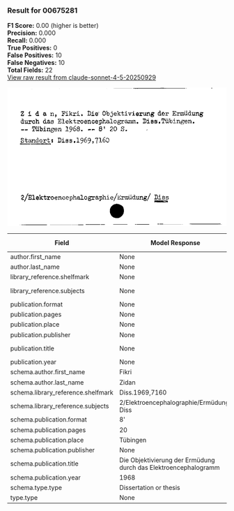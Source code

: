 ### Result for 00675281
**F1 Score:** 0.00 (higher is better)<br>**Precision:** 0.000<br>**Recall:** 0.000<br>**True Positives:** 0<br>**False Positives:** 10<br>**False Negatives:** 10<br>**Total Fields:** 22<br>[View raw result from claude-sonnet-4-5-20250929](https://github.com/RISE-UNIBAS/humanities_data_benchmark/blob/main/results/2025-09-30/T0230/request_T0230_00675281.json)

<img src="https://github.com/RISE-UNIBAS/humanities_data_benchmark/blob/main/benchmarks/zettelkatalog/images/00675281.jpg?raw=true" alt="00675281" width="600px">

| Field | Model Response | Ground Truth | Fuzzy Score | Match |
|-------|----------------|--------------|-------------|-------|
| author.first_name | None | Fikri | 0.000 | ❌ |
| author.last_name | None | Zidan | 0.000 | ❌ |
| library_reference.shelfmark | None | Diss.1969,7160 | 0.000 | ❌ |
| library_reference.subjects | None | 2/Elektroencephalographie/Ermüdung/ Diss | 0.000 | ❌ |
| publication.format | None | 8' | 0.000 | ❌ |
| publication.pages | None | 20 | 0.000 | ❌ |
| publication.place | None | Tübingen | 0.000 | ❌ |
| publication.publisher | None | None | 1.000 | ✅ |
| publication.title | None | Die Objektivierung der Ermüdung durch das Elektroencephalogramm | 0.000 | ❌ |
| publication.year | None | 1968 | 0.000 | ❌ |
| schema.author.first_name | Fikri | None | 0.000 | ❌ |
| schema.author.last_name | Zidan | None | 0.000 | ❌ |
| schema.library_reference.shelfmark | Diss.1969,7160 | None | 0.000 | ❌ |
| schema.library_reference.subjects | 2/Elektroencephalographie/Ermüdung/ Diss | None | 0.000 | ❌ |
| schema.publication.format | 8' | None | 0.000 | ❌ |
| schema.publication.pages | 20 | None | 0.000 | ❌ |
| schema.publication.place | Tübingen | None | 0.000 | ❌ |
| schema.publication.publisher | None | None | 1.000 | ✅ |
| schema.publication.title | Die Objektivierung der Ermüdung durch das Elektroencephalogramm | None | 0.000 | ❌ |
| schema.publication.year | 1968 | None | 0.000 | ❌ |
| schema.type.type | Dissertation or thesis | None | 0.000 | ❌ |
| type.type | None | Dissertation or thesis | 0.000 | ❌ |
